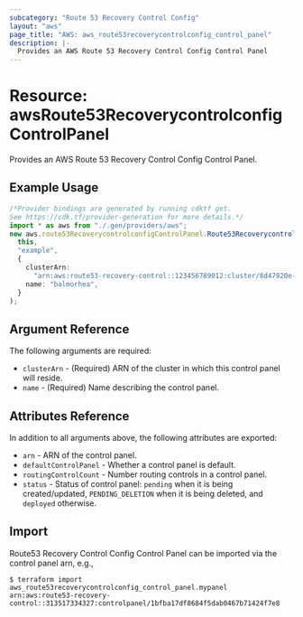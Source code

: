 ```yaml
---
subcategory: "Route 53 Recovery Control Config"
layout: "aws"
page_title: "AWS: aws_route53recoverycontrolconfig_control_panel"
description: |-
  Provides an AWS Route 53 Recovery Control Config Control Panel
---
```


# Resource: awsRoute53RecoverycontrolconfigControlPanel

Provides an AWS Route 53 Recovery Control Config Control Panel.

## Example Usage

```typescript
/*Provider bindings are generated by running cdktf get.
See https://cdk.tf/provider-generation for more details.*/
import * as aws from "./.gen/providers/aws";
new aws.route53RecoverycontrolconfigControlPanel.Route53RecoverycontrolconfigControlPanel(
  this,
  "example",
  {
    clusterArn:
      "arn:aws:route53-recovery-control::123456789012:cluster/8d47920e-d789-437d-803a-2dcc4b204393",
    name: "balmorhea",
  }
);

```

## Argument Reference

The following arguments are required:

* `clusterArn` - (Required) ARN of the cluster in which this control panel will reside.
* `name` - (Required) Name describing the control panel.

## Attributes Reference

In addition to all arguments above, the following attributes are exported:

* `arn` - ARN of the control panel.
* `defaultControlPanel` - Whether a control panel is default.
* `routingControlCount` - Number routing controls in a control panel.
* `status` - Status of control panel: `pending` when it is being created/updated, `PENDING_DELETION` when it is being deleted, and `deployed` otherwise.

## Import

Route53 Recovery Control Config Control Panel can be imported via the control panel arn, e.g.,

```console
$ terraform import aws_route53recoverycontrolconfig_control_panel.mypanel arn:aws:route53-recovery-control::313517334327:controlpanel/1bfba17df8684f5dab0467b71424f7e8
```
